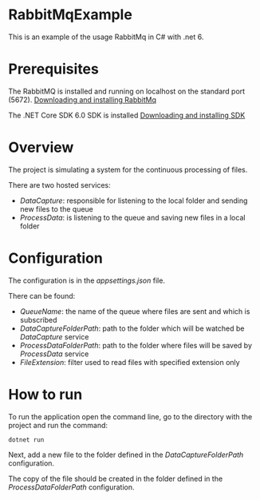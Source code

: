 # RabbitMqExample
This is an example of the usage RabbitMq in C# with .net 6.

# Prerequisites
The RabbitMQ is installed and running on localhost on the standard port (5672).
[Downloading and installing RabbitMq](https://www.rabbitmq.com/download.html)

The .NET Core SDK 6.0 SDK is installed
[Downloading and installing SDK](https://dotnet.microsoft.com/en-us/download/dotnet/6.0)

# Overview
The project is simulating a system for the continuous processing of files.

There are two hosted services:
* _DataCapture_: responsible for listening to the local folder and sending new files to the queue
* _ProcessData_: is listening to the queue and saving new files in a local folder

# Configuration
The configuration is in the _appsettings.json_ file.

There can be found:
* _QueueName_: the name of the queue where files are sent and which is subscribed
* _DataCaptureFolderPath_: path to the folder which will be watched be _DataCapture_ service
* _ProcessDataFolderPath_: path to the folder where files will be saved by _ProcessData_ service
* _FileExtension_: filter used to read files with specified extension only

# How to run
To run the application open the command line, go to the directory with the project and run the command:

`dotnet run`

Next, add a new file to the folder defined in the _DataCaptureFolderPath_ configuration.

The copy of the file should be created in the folder defined in the _ProcessDataFolderPath_ configuration.
